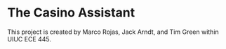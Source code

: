 # The Casino Assistant

This project is created by Marco Rojas, Jack Arndt, and Tim Green within UIUC ECE 445.